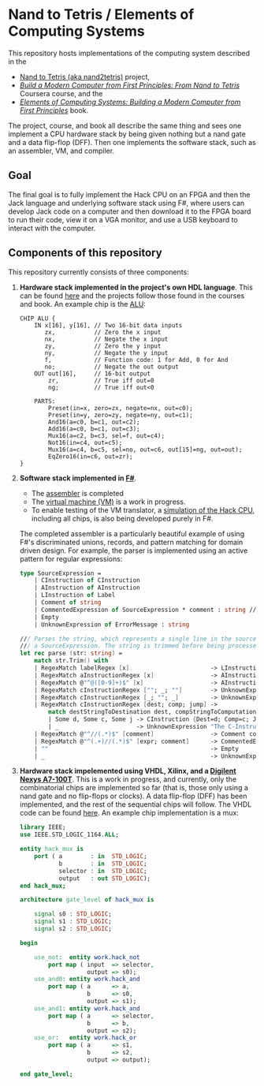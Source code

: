 # Nand to Tetris / Elements of Computing Systems

This repository hosts implementations of the computing system described in the
* [Nand to Tetris (aka nand2tetris)](https://www.nand2tetris.org/) project,
* [_Build a Modern Computer from First Principles: From Nand to Tetris_](https://www.coursera.org/learn/build-a-computer) Coursera course, and the
* [_Elements of Computing Systems: Building a Modern Computer from First Principles_](https://www.amazon.com/Elements-Computing-Systems-Building-Principles/dp/0262640686) book.

The project, course, and book all describe the same thing and sees one implement a CPU hardware stack by being given nothing but a nand gate and a data flip-flop (DFF). Then one implements the software stack, such as an assembler, VM, and compiler.

## Goal

The final goal is to fully implement the Hack CPU on an FPGA and then the Jack language and underlying software stack using F#, where users can develop Jack code on a computer and then download it to the FPGA board to run their code, view it on a VGA monitor, and use a USB keyboard to interact with the computer.

## Components of this repository

This repository currently consists of three components:

1. **Hardware stack implemented in the project's own HDL language**. This can be found [here](/projects) and the projects follow those found in the courses and book. An example chip is the [ALU](/projects/02/ALU.hdl):

    ```hack
    CHIP ALU {
        IN x[16], y[16], // Two 16-bit data inputs
           zx,           // Zero the x input
           nx,           // Negate the x input
           zy,           // Zero the y input
           ny,           // Negate the y input
           f,            // Function code: 1 for Add, 0 for And
           no;           // Negate the out output
        OUT out[16],     // 16-bit output
            zr,          // True iff out=0
            ng;          // True iff out<0
    
        PARTS:
            Preset(in=x, zero=zx, negate=nx, out=c0);
            Preset(in=y, zero=zy, negate=ny, out=c1);
            And16(a=c0, b=c1, out=c2);
            Add16(a=c0, b=c1, out=c3);
            Mux16(a=c2, b=c3, sel=f, out=c4);
            Not16(in=c4, out=c5);
            Mux16(a=c4, b=c5, sel=no, out=c6, out[15]=ng, out=out);
            EqZero16(in=c6, out=zr);
    }
    ```

2. **Software stack implemented in [F#](https://fsharp.org/)**.

    * The [assembler](/dotnet/Nand2Tetris/Assembler/) is completed
    * The [virtual machine (VM)](/dotnet/Nand2Tetris/VirtualMachine) is a work in progress.
    * To enable testing of the VM translator, a [simulation of the Hack CPU](/dotnet/Nand2Tetris/CPUSimulator), including all chips, is also being developed purely in F#.
  
    The completed assembler is a particularly beautiful example of using F#'s discriminated unions, records, and pattern matching for domain driven design. For example, the parser is implemented using an active pattern for regular expressions:

    ```fsharp
    type SourceExpression =
        | CInstruction of CInstruction
        | AInstruction of AInstruction
        | LInstruction of Label
        | Comment of string
        | CommentedExpression of SourceExpression * comment : string // Handles when an expression in commented on the same line
        | Empty
        | UnknownExpression of ErrorMessage : string

    /// Parses the string, which represents a single line in the source assembly code, into
    /// a SourceExpression. The string is trimmed before being processed.
    let rec parse (str: string) =
        match str.Trim() with
        | RegexMatch labelRegex [x]                       -> LInstruction (Label (Symbol x))
        | RegexMatch aInstructionRegex [x]                -> AInstruction (AInstructionSymbol (Symbol x))
        | RegexMatch @"^@([0-9]+)$" [x]                   -> AInstruction (AInstructionAddress (MemoryAddress (uint16 x)))
        | RegexMatch cInstructionRegex [""; _; ""]        -> UnknownExpression "Both destination and jump cannot be empty."
        | RegexMatch cInstructionRegex [_; ""; _]         -> UnknownExpression "A computation command must be provided."
        | RegexMatch cInstructionRegex [dest; comp; jump] ->
            match destStringToDestination dest, compStringToComputation comp, jumpStringToJump jump with
            | Some d, Some c, Some j -> CInstruction {Dest=d; Comp=c; Jump=j}
            | _                      -> UnknownExpression "The C-Instruction is ill-formatted or contains invalid string commands."
        | RegexMatch @"^//(.*)$" [comment]                -> Comment comment
        | RegexMatch @"^(.+)//(.*)$" [expr; comment]      -> CommentedExpression (parse expr, comment)
        | ""                                              -> Empty
        | _                                               -> UnknownExpression "Error"
    ```
    
3. **Hardware stack impelemented using VHDL, Xilinx, and a [Digilent Nexys A7-100T](https://store.digilentinc.com/nexys-a7-fpga-trainer-board-recommended-for-ece-curriculum/)**. This is a work in progress, and currently, only the combinatorial chips are implemented so far (that is, those only using a nand gate and no flip-flops or clocks). A data flip-flop (DFF) has been implemented, and the rest of the sequential chips will follow. The VHDL code can be found [here](/vivado/nand2tetris/nand2tetris.srcs/sources_1/new). An example chip implementation is a mux:

    ```vhdl
    library IEEE;
    use IEEE.STD_LOGIC_1164.ALL;

    entity hack_mux is
        port ( a        : in  STD_LOGIC;
               b        : in  STD_LOGIC;
               selector : in  STD_LOGIC;
               output   : out STD_LOGIC);
    end hack_mux;

    architecture gate_level of hack_mux is
    
        signal s0 : STD_LOGIC;
        signal s1 : STD_LOGIC;
        signal s2 : STD_LOGIC;

    begin

        use_not:  entity work.hack_not
            port map ( input  => selector,
                       output => s0);
        use_and0: entity work.hack_and
            port map ( a      => a,
                       b      => s0,
                       output => s1);
        use_and1: entity work.hack_and
            port map ( a      => selector,
                       b      => b,
                       output => s2);
        use_or:   entity work.hack_or
            port map ( a      => s1,
                       b      => s2,
                       output => output);
    
    end gate_level;
    ```

